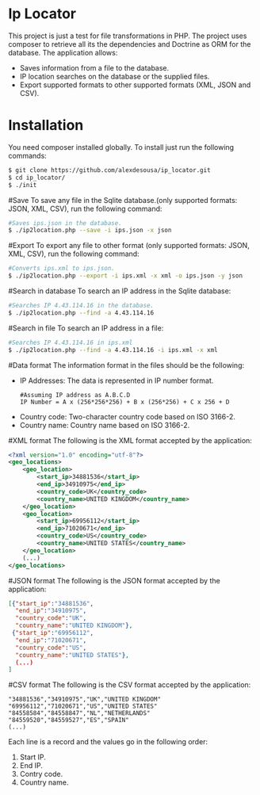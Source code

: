 # Ip Locator

This project is just a test for file transformations in PHP. The project uses composer to retrieve all its the dependencies and Doctrine as ORM for the database. The application allows:
- Saves information from a file to the database.
- IP location searches on the database or the supplied files.
- Export supported formats to other supported formats (XML, JSON and CSV).

# Installation

You need composer installed globally. To install just run the following commands:

```sh
$ git clone https://github.com/alexdesousa/ip_locator.git
$ cd ip_locator/
$ ./init
```
#Save
To save any file in the Sqlite database.(only supported formats: JSON, XML, CSV), run the following command:
```sh
#Saves ips.json in the database.
$ ./ip2location.php --save -i ips.json -x json
```
#Export
To export any file to other format (only supported formats: JSON, XML, CSV), run the following command:
```sh
#Converts ips.xml to ips.json.
$ ./ip2location.php --export -i ips.xml -x xml -o ips.json -y json
```
#Search in database
To search an IP address in the Sqlite database:
```sh
#Searches IP 4.43.114.16 in the database.
$ ./ip2location.php --find -a 4.43.114.16
```
#Search in file
To search an IP address in a file:
```sh
#Searches IP 4.43.114.16 in ips.xml
$ ./ip2location.php --find -a 4.43.114.16 -i ips.xml -x xml
```
#Data format
The information format in the files should be the following:
- IP Addresses: The data is represented in IP number format.
    ```
    #Assuming IP address as A.B.C.D
    IP Number = A x (256*256*256) + B x (256*256) + C x 256 + D
    ```
- Country code: Two-character country code based on ISO 3166-2.
- Country name: Country name based on ISO 3166-2.

#XML format
The following is the XML format accepted by the application:
```xml
<?xml version="1.0" encoding="utf-8"?>
<geo_locations>
    <geo_location>
        <start_ip>34881536</start_ip>
        <end_ip>34910975</end_ip>
        <country_code>UK</country_code>
        <country_name>UNITED KINGDOM</country_name>
    </geo_location>
    <geo_location>
        <start_ip>69956112</start_ip>
        <end_ip>71020671</end_ip>
        <country_code>US</country_code>
        <country_name>UNITED STATES</country_name>
    </geo_location>
    (...)
</geo_locations>
```
#JSON format
The following is the JSON format accepted by the application:
```json
[{"start_ip":"34881536",
  "end_ip":"34910975",
  "country_code":"UK",
  "country_name":"UNITED KINGDOM"},
 {"start_ip":"69956112",
  "end_ip":"71020671",
  "country_code":"US",
  "country_name":"UNITED STATES"},
  (...)
]
```
#CSV format
The following is the CSV format accepted by the application:
```
"34881536","34910975","UK","UNITED KINGDOM"
"69956112","71020671","US","UNITED STATES"
"84558584","84558847","NL","NETHERLANDS"
"84559520","84559527","ES","SPAIN"
(...)
```
Each line is a record and the values go in the following order:
1. Start IP.
2. End IP.
3. Contry code.
4. Country name.
